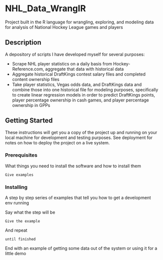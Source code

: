 # NHL_Data_WranglR
 
 Project built in the R language for wrangling, exploring, and modeling data for analysis of National Hockey League games and players

## Description

A depository of scripts I have developed myself for several purposes:
* Scrape NHL player statistics on a daily basis from Hockey-Reference.com, aggregate that data with historical data
* Aggregate historical DraftKings contest salary files and completed content ownership files
* Take player statistics, Vegas odds data, and DraftKings data and combine those into one historical file for modeling purposes, specifically to create linear regression models in order to predict DraftKings points, player percentage ownership in cash games, and player percentage ownership in GPPs

## Getting Started

These instructions will get you a copy of the project up and running on your local machine for development and testing purposes. See deployment for notes on how to deploy the project on a live system.

### Prerequisites

What things you need to install the software and how to install them

```
Give examples
```

### Installing

A step by step series of examples that tell you how to get a development env running

Say what the step will be

```
Give the example
```

And repeat

```
until finished
```

End with an example of getting some data out of the system or using it for a little demo
